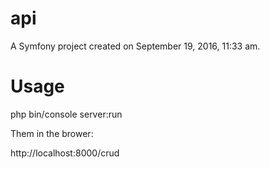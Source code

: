 api
===

A Symfony project created on September 19, 2016, 11:33 am.


Usage
===

php bin/console server:run

Them in the brower:

http://localhost:8000/crud

